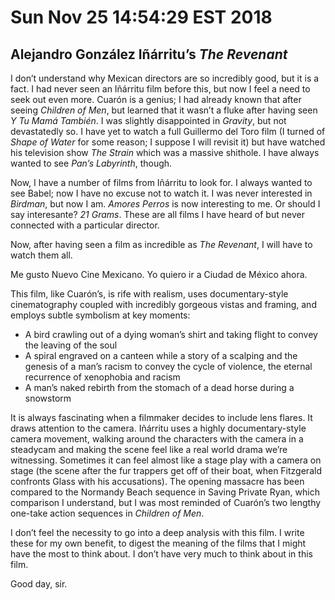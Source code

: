 # Sun Nov 25 14:54:29 EST 2018
## Alejandro González Iñárritu’s _The Revenant_

I don’t understand why Mexican directors are so incredibly good, but it is a
fact. I had never seen an Iñárritu film before this, but now I feel a need to
seek out even more. Cuarón is a genius; I had already known that after seeing
_Children of Men_, but learned that it wasn’t a fluke after having seen _Y Tu
Mamá También_. I was slightly disappointed in _Gravity_, but not devastatedly
so. I have yet to watch a full Guillermo del Toro film (I turned of _Shape of
Water_ for some reason; I suppose I will revisit it) but have watched his
television show _The Strain_ which was a massive shithole. I have always wanted
to see _Pan’s Labyrinth_, though.

Now, I have a number of films from Iñárritu to look for. I always wanted to see
Babel; now I have no excuse not to watch it. I was never interested in
_Birdman_, but now I am. _Amores Perros_ is now interesting to me. Or should I
say interesante? _21 Grams_. These are all films I have heard of but never
connected with a particular director.

Now, after having seen a film as incredible as _The Revenant_, I will have to
watch them all.

Me gusto Nuevo Cine Mexicano. Yo quiero ir a Ciudad de México ahora.

This film, like Cuarón’s, is rife with realism, uses documentary-style
cinematography coupled with incredibly gorgeous vistas and framing, and employs
subtle symbolism at key moments:

- A bird crawling out of a dying woman’s shirt and taking flight to convey the
  leaving of the soul
- A spiral engraved on a canteen while a story of a scalping and the genesis of
  a man’s racism to convey the cycle of violence, the eternal recurrence of
  xenophobia and racism
- A man’s naked rebirth from the stomach of a dead horse during a snowstorm

It is always fascinating when a filmmaker decides to include lens flares. It
draws attention to the camera. Iñárritu uses a highly documentary-style camera
movement, walking around the characters with the camera in a steadycam and
making the scene feel like a real world drama we’re witnessing. Sometimes it can
feel almost like a stage play with a camera on stage (the scene after the fur
trappers get off of their boat, when Fitzgerald confronts Glass with his
accusations). The opening massacre has been compared to the Normandy Beach
sequence in Saving Private Ryan, which comparison I understand, but I was most
reminded of Cuarón’s two lengthy one-take action sequences in _Children of Men_.

I don’t feel the necessity to go into a deep analysis with this film. I write
these for my own benefit, to digest the meaning of the films that I might have
the most to think about. I don’t have very much to think about in this film.

Good day, sir.
